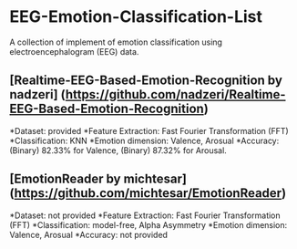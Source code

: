 # EEG-Emotion-Classification-List
A collection of implement of emotion classification using electroencephalogram (EEG) data.

## [Realtime-EEG-Based-Emotion-Recognition by nadzeri] (https://github.com/nadzeri/Realtime-EEG-Based-Emotion-Recognition)

*Dataset: provided
*Feature Extraction: Fast Fourier Transformation (FFT)
*Classification: KNN
*Emotion dimension: Valence, Arosual
*Accuracy: (Binary) 82.33% for Valence, (Binary) 87.32% for Arousal.

## [EmotionReader by michtesar] (https://github.com/michtesar/EmotionReader)

*Dataset: not provided
*Feature Extraction: Fast Fourier Transformation (FFT)
*Classification: model-free, Alpha Asymmetry
*Emotion dimension: Valence, Arosual
*Accuracy: not provided
